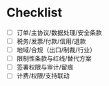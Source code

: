 # Checklist

- [ ] 订单/主协议/数据处理/安全条款
- [ ] 税务/发票/付款/信用/退款
- [ ] 地域/合规（出口/制裁/行业）
- [ ] 限制性条款与红线/替代方案
- [ ] 签署权限与审计/留痕
- [ ] 计费/权限/支持联动
